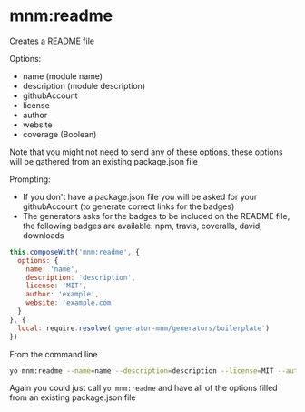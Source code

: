 # mnm:readme

Creates a README file

Options:

- name (module name)
- description (module description)
- githubAccount
- license
- author
- website
- coverage (Boolean)

Note that you might not need to send any of these options, these options will be gathered from an existing package.json file

Prompting:

- If you don't have a package.json file you will be asked for your githubAccount (to generate correct links for the badges)
- The generators asks for the badges to be included on the README file, the following badges are available: npm, travis, coveralls, david, downloads

```js
this.composeWith('mnm:readme', {
  options: {
    name: 'name',
    description: 'description',
    license: 'MIT',
    author: 'example',
    website: 'example.com'
  }
}, {
  local: require.resolve('generator-mnm/generators/boilerplate')
})
```

From the command line

```sh
yo mnm:readme --name=name --description=description --license=MIT --author=example --website="example.com"
```

Again you could just call `yo mnm:readme` and have all of the options filled
from an existing package.json file

